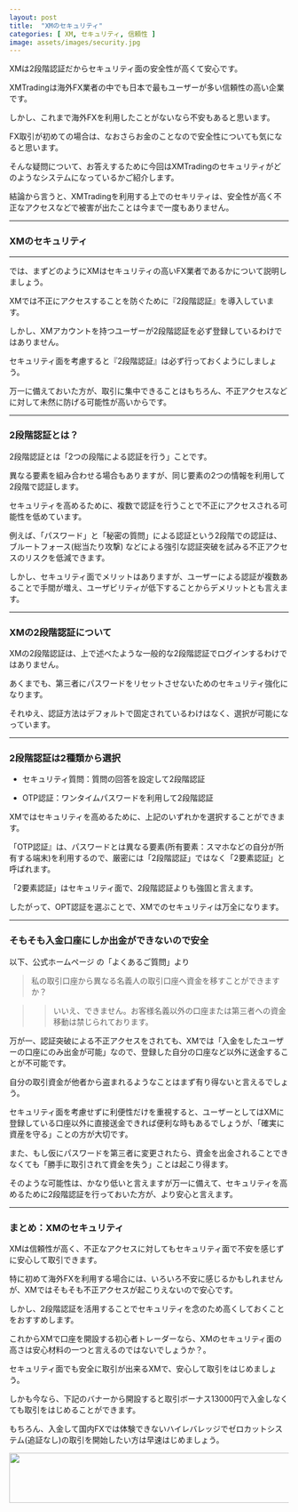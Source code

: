 ```yaml
---
layout: post
title:  "XMのセキュリティ"
categories: [ XM, セキュリティ, 信頼性 ]
image: assets/images/security.jpg
---
```


XMは2段階認証だからセキュリティ面の安全性が高くて安心です。

XMTradingは海外FX業者の中でも日本で最もユーザーが多い信頼性の高い企業です。

しかし、これまで海外FXを利用したことがないなら不安もあると思います。

FX取引が初めての場合は、なおさらお金のことなので安全性についても気になると思います。

そんな疑問について、お答えするために今回はXMTradingのセキュリティがどのようなシステムになっているかご紹介します。

結論から言うと、XMTradingを利用する上でのセキリティは、安全性が高く不正なアクセスなどで被害が出たことは今まで一度もありません。

<hr>

### XMのセキュリティ

<hr>

では、まずどのようにXMはセキュリティの高いFX業者であるかについて説明しましょう。

XMでは不正にアクセスすることを防ぐために『2段階認証』を導入しています。

しかし、XMアカウントを持つユーザーが2段階認証を必ず登録しているわけではありません。

セキュリティ面を考慮すると『2段階認証』は必ず行っておくようにしましょう。

万一に備えておいた方が、取引に集中できることはもちろん、不正アクセスなどに対して未然に防げる可能性が高いからです。


<hr>

### 2段階認証とは？


2段階認証とは「2つの段階による認証を行う」ことです。

異なる要素を組み合わせる場合もありますが、同じ要素の2つの情報を利用して2段階で認証します。

セキュリティを高めるために、複数で認証を行うことで不正にアクセスされる可能性を低めています。

例えば、「パスワード」と「秘密の質問」による認証という2段階での認証は、ブルートフォース(総当たり攻撃)
などによる強引な認証突破を試みる不正アクセスのリスクを低減できます。

しかし、セキュリティ面でメリットはありますが、ユーザーによる認証が複数あることで手間が増え、ユーザビリティが低下することからデメリットとも言えます。



<hr>

### XMの2段階認証について


XMの2段階認証は、上で述べたような一般的な2段階認証でログインするわけではありません。

あくまでも、第三者にパスワードをリセットさせないためのセキュリティ強化になります。

それゆえ、認証方法はデフォルトで固定されているわけはなく、選択が可能になっています。



<hr>

### 2段階認証は2種類から選択


+ セキュリティ質問：質問の回答を設定して2段階認証

+ OTP認証：ワンタイムパスワードを利用して2段階認証

XMではセキュリティを高めるために、上記のいずれかを選択することができます。

「OTP認証』は、パスワードとは異なる要素(所有要素：スマホなどの自分が所有する端末)を利用するので、厳密には「2段階認証」ではなく「2要素認証」と呼ばれます。

「2要素認証」はセキュリティ面で、2段階認証よりも強固と言えます。

したがって、OPT認証を選ぶことで、XMでのセキュリティは万全になります。



<hr>

### そもそも入金口座にしか出金ができないので安全


以下、公式ホームページ  の「よくあるご質問」より

>私の取引口座から異なる名義人の取引口座へ資金を移すことができますか？

>>いいえ、できません。お客様名義以外の口座または第三者への資金移動は禁じられております。

万が一、認証突破による不正アクセスをされても、XMでは「入金をしたユーザーの口座にのみ出金が可能」なので、登録した自分の口座など以外に送金することが不可能です。

自分の取引資金が他者から盗まれるようなことはまず有り得ないと言えるでしょう。

セキュリティ面を考慮せずに利便性だけを重視すると、ユーザーとしてはXMに登録している口座以外に直接送金できれば便利な時もあるでしょうが、「確実に資産を守る」ことの方が大切です。

また、もし仮にパスワードを第三者に変更されたら、資金を出金されることできなくても「勝手に取引されて資金を失う」ことは起こり得ます。

そのような可能性は、かなり低いと言えますが万一に備えて、セキュリティを高めるために2段階認証を行っておいた方が、より安心と言えます。


<hr>

### まとめ：XMのセキュリティ

XMは信頼性が高く、不正なアクセスに対してもセキュリティ面で不安を感じずに安心して取引できます。

特に初めて海外FXを利用する場合には、いろいろ不安に感じるかもしれませんが、XMではそもそも不正アクセスが起こりえないので安心です。

しかし、2段階認証を活用することでセキュリティを念のため高くしておくことをおすすめします。

これからXMで口座を開設する初心者トレーダーなら、XMのセキュリティ面の高さは安心材料の一つと言えるのではないでしょうか？。

セキュリティ面でも安全に取引が出来るXMで、安心して取引をはじめましょう。

しかも今なら、下記のバナーから開設すると取引ボーナス13000円で入金しなくても取引をはじめることができます。

もちろん、入金して国内FXでは体験できないハイレバレッジでゼロカットシステム(追証なし)の取引を開始したい方は早速はじめましょう。

<a href="https://clicks.affstrack.com/c?m=9257&c=550036" referrerpolicy="no-referrer-when-downgrade"><img src="https://ads.affstrack.com/i/9257?c=550036" width="728" height="90" referrerpolicy="no-referrer-when-downgrade"/></a>